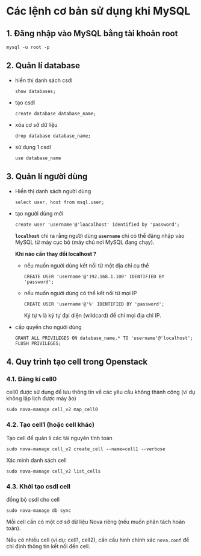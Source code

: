 # Các lệnh cơ bản sử dụng khi MySQL 

## 1. Đăng nhập vào MySQL bằng tài khoản root

```
mysql -u root -p
```

## 2. Quản lí database

- hiển thị danh sách csdl

  ```
  show databases;
  ```

- tạo csdl 

  ```
  create database database_name;
  ```

- xóa cơ sở dữ liệu 

  ```
  drop database database_name;
  ```

- sử dụng 1 csdl

  ```
  use database_name
  ```

## 3. Quản lí người dùng 

- Hiển thị danh sách người dùng

  ```
  select user, host from msql.user;
  ```

- tạo người dùng mới 

  ```
  create user 'username'@'loacalhost' identified by 'password';
  ```

  **`localhost`** chỉ ra rằng người dùng **`username`** chỉ có thể đăng nhập vào MySQL từ máy cục bộ (máy chủ nơi MySQL đang chạy).

  **Khi nào cần thay đổi localhost ?**

  - nếu muốn người dùng kết nối từ một địa chỉ cụ thể 

    ```
    CREATE USER 'username'@'192.168.1.100' IDENTIFIED BY 'password';
    ```

  - nếu muốn người dùng có thể kết nối từ mọi IP

    ```
    CREATE USER 'username'@'%' IDENTIFIED BY 'password';
    ```

    Ký tự **`%`** là ký tự đại diện (wildcard) để chỉ mọi địa chỉ IP.

  

- cấp quyền cho người dùng 

  ```
  GRANT ALL PRIVILEGES ON database_name.* TO 'username'@'localhost';
  FLUSH PRIVILEGES;
  ```

## 4. Quy trình tạo cell trong Openstack 

### 4.1. Đăng kí cell0

cell0 được sử dụng để lưu thông tin về các yêu cầu không thành công (ví dụ không lập lịch được máy ảo)

```
sudo nova-manage cell_v2 map_cell0
```

### 4.2. Tạo cell1 (hoặc cell khác)

Tạo cell để quản lí các tài nguyên tính toán 

```
sudo nova-manage cell_v2 create_cell --name=cell1 --verbose

```

Xác minh danh sách cell

```
sudo nova-manage cell_v2 list_cells
```

### 4.3. Khởi tạo csdl cell 

đồng bộ csdl cho cell

```
sudo nova-manage db sync
```

Mỗi cell cần có một cơ sở dữ liệu Nova riêng (nếu muốn phân tách hoàn toàn).

Nếu có nhiều cell (ví dụ: cell1, cell2), cần cấu hình chính xác `nova.conf` để chỉ định thông tin kết nối đến cell.
